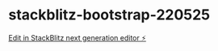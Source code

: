 # stackblitz-bootstrap-220525

[Edit in StackBlitz next generation editor ⚡️](https://stackblitz.com/~/github.com/Branzer77/stackblitz-bootstrap-220525)